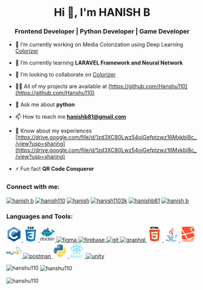 <h1 align="center">Hi 👋, I'm HANISH B</h1>
<h3 align="center">Frontend Developer | Python Developer | Game Developer</h3>

- 🔭 I’m currently working on Media Colorization using Deep Learning [Colorizer](https://github.com/Hanshu110/Image_and_Video-Colorization-using-Deep-Learning)

- 🌱 I’m currently learning **LARAVEL Framework and Neural Network**

- 👯 I’m looking to collaborate on [Colorizer](https://github.com/Hanshu110/Image_and_Video-Colorization-using-Deep-Learning)

- 👨‍💻 All of my projects are available at [https://github.com/Hanshu110](https://github.com/Hanshu110)

- 💬 Ask me about **python**

- 📫 How to reach me **hanishb81@gmail.com**

- 📄 Know about my experiences [https://drive.google.com/file/d/1zd3XC80Lwz54oiGefptzwz16MxkbI8c_/view?usp=sharing](https://drive.google.com/file/d/1zd3XC80Lwz54oiGefptzwz16MxkbI8c_/view?usp=sharing)

- ⚡ Fun fact **QR Code Conqueror**

<h3 align="left">Connect with me:</h3>
<p align="left">
<a href="https://linkedin.com/in/hanishb" target="blank"><img align="center" src="https://raw.githubusercontent.com/rahuldkjain/github-profile-readme-generator/master/src/images/icons/Social/linked-in-alt.svg" alt="hanish b" height="30" width="40" /></a>
<a href="https://kaggle.com/hanish110" target="blank"><img align="center" src="https://raw.githubusercontent.com/rahuldkjain/github-profile-readme-generator/master/src/images/icons/Social/kaggle.svg" alt="hanish110" height="30" width="40" /></a>
<a href="https://fb.com/hanish" target="blank"><img align="center" src="https://raw.githubusercontent.com/rahuldkjain/github-profile-readme-generator/master/src/images/icons/Social/facebook.svg" alt="hanish" height="30" width="40" /></a>
<a href="https://instagram.com/hanish1103k" target="blank"><img align="center" src="https://raw.githubusercontent.com/rahuldkjain/github-profile-readme-generator/master/src/images/icons/Social/instagram.svg" alt="hanish1103k" height="30" width="40" /></a>
<a href="https://www.leetcode.com/hanishb81" target="blank"><img align="center" src="https://raw.githubusercontent.com/rahuldkjain/github-profile-readme-generator/master/src/images/icons/Social/leet-code.svg" alt="hanishb81" height="30" width="40" /></a>
<a href="https://auth.geeksforgeeks.org/user/hanisrly8" target="blank"><img align="center" src="https://raw.githubusercontent.com/rahuldkjain/github-profile-readme-generator/master/src/images/icons/Social/geeks-for-geeks.svg" alt="hanish b" height="30" width="40" /></a>
</p>

<h3 align="left">Languages and Tools:</h3>
<p align="left"> <a href="https://www.cprogramming.com/" target="_blank" rel="noreferrer"> <img src="https://raw.githubusercontent.com/devicons/devicon/master/icons/c/c-original.svg" alt="c" width="40" height="40"/> </a> <a href="https://www.w3schools.com/css/" target="_blank" rel="noreferrer"> <img src="https://raw.githubusercontent.com/devicons/devicon/master/icons/css3/css3-original-wordmark.svg" alt="css3" width="40" height="40"/> </a> <a href="https://www.docker.com/" target="_blank" rel="noreferrer"> <img src="https://raw.githubusercontent.com/devicons/devicon/master/icons/docker/docker-original-wordmark.svg" alt="docker" width="40" height="40"/> </a> <a href="https://www.figma.com/" target="_blank" rel="noreferrer"> <img src="https://www.vectorlogo.zone/logos/figma/figma-icon.svg" alt="figma" width="40" height="40"/> </a> <a href="https://firebase.google.com/" target="_blank" rel="noreferrer"> <img src="https://www.vectorlogo.zone/logos/firebase/firebase-icon.svg" alt="firebase" width="40" height="40"/> </a> <a href="https://git-scm.com/" target="_blank" rel="noreferrer"> <img src="https://www.vectorlogo.zone/logos/git-scm/git-scm-icon.svg" alt="git" width="40" height="40"/> </a> <a href="https://graphql.org" target="_blank" rel="noreferrer"> <img src="https://www.vectorlogo.zone/logos/graphql/graphql-icon.svg" alt="graphql" width="40" height="40"/> </a> <a href="https://www.w3.org/html/" target="_blank" rel="noreferrer"> <img src="https://raw.githubusercontent.com/devicons/devicon/master/icons/html5/html5-original-wordmark.svg" alt="html5" width="40" height="40"/> </a> <a href="https://www.java.com" target="_blank" rel="noreferrer"> <img src="https://raw.githubusercontent.com/devicons/devicon/master/icons/java/java-original.svg" alt="java" width="40" height="40"/> </a> <a href="https://laravel.com/" target="_blank" rel="noreferrer"> <img src="https://raw.githubusercontent.com/devicons/devicon/master/icons/laravel/laravel-plain-wordmark.svg" alt="laravel" width="40" height="40"/> </a> <a href="https://www.mysql.com/" target="_blank" rel="noreferrer"> <img src="https://raw.githubusercontent.com/devicons/devicon/master/icons/mysql/mysql-original-wordmark.svg" alt="mysql" width="40" height="40"/> </a> <a href="https://postman.com" target="_blank" rel="noreferrer"> <img src="https://www.vectorlogo.zone/logos/getpostman/getpostman-icon.svg" alt="postman" width="40" height="40"/> </a> <a href="https://www.python.org" target="_blank" rel="noreferrer"> <img src="https://raw.githubusercontent.com/devicons/devicon/master/icons/python/python-original.svg" alt="python" width="40" height="40"/> </a> <a href="https://reactjs.org/" target="_blank" rel="noreferrer"> <img src="https://raw.githubusercontent.com/devicons/devicon/master/icons/react/react-original-wordmark.svg" alt="react" width="40" height="40"/> </a> <a href="https://unity.com/" target="_blank" rel="noreferrer"> <img src="https://www.vectorlogo.zone/logos/unity3d/unity3d-icon.svg" alt="unity" width="40" height="40"/> </a> </p>

<p><img align="left" src="https://github-readme-stats.vercel.app/api/top-langs?username=hanshu110&show_icons=true&locale=en&layout=compact" alt="hanshu110" /></p>

<p>&nbsp;<img align="center" src="https://github-readme-stats.vercel.app/api?username=hanshu110&show_icons=true&locale=en" alt="hanshu110" /></p>

<p><img align="center" src="https://github-readme-streak-stats.herokuapp.com/?user=hanshu110&" alt="hanshu110" /></p>
